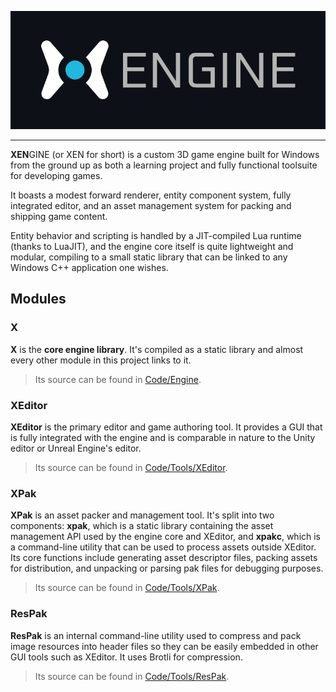 ![](Docs/branding/XEngineBanner.png)

---

**XEN**GINE (or XEN for short) is a custom 3D game engine built for Windows from the ground up as both a learning project and fully functional toolsuite for developing games.

It boasts a modest forward renderer, entity component system, fully integrated editor, and an asset management system for packing and shipping game content.

Entity behavior and scripting is handled by a JIT-compiled Lua runtime (thanks to LuaJIT), and the engine core itself is quite lightweight and modular, compiling to a small static library that can be linked to any Windows C++ application one wishes.

## Modules

### X

**X** is the **core engine library**. It's compiled as a static library and almost every other module in this
project links to it. 

> Its source can be found in [Code/Engine](Code/Engine).

### XEditor

**XEditor** is the primary editor and game authoring tool. It provides a GUI that is fully integrated with the engine
and is comparable in nature to the Unity editor or Unreal Engine's editor.

> Its source can be found in [Code/Tools/XEditor](Code/Tools/XEditor).

### XPak

**XPak** is an asset packer and management tool. It's split into two components: **xpak**, which is a static
library containing the asset management API used by the engine core and XEditor, and **xpakc**, which is a command-line utility that can be used to
process assets outside XEditor. Its core functions include generating asset descriptor files, packing assets for distribution,
and unpacking or parsing pak files for debugging purposes.

> Its source can be found in [Code/Tools/XPak](Code/Tools/XPak).

### ResPak

**ResPak** is an internal command-line utility used to compress and pack image resources into header files
so they can be easily embedded in other GUI tools such as XEditor. It uses Brotli for compression.

> Its source can be found in [Code/Tools/ResPak](Code/Tools/ResPak).